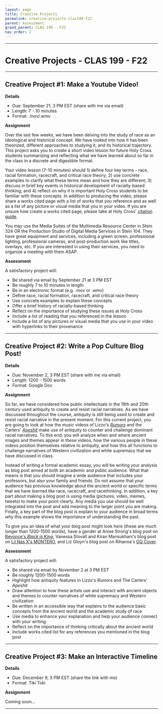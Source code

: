 ```yaml
---
layout: page
title: Creative Projects
permalink: creative-projects-clas199-f22
parent: Assessment
grand_parent: CLAS 199 - F22
nav_order: 2
---
```

***

# Creative Projects - CLAS 199 - F22

***

## Creative Project #1: Make a Youtube Video!

**Details**

- Due: September 21, 3 PM EST (share with me via email)
- Length: 7 - 10 minutes
- Format: .mov/.wmv
 
**Assignment**

Over the last few weeks, we have been delving into the study of race as an ideological and historical concept. We have looked into how it has been theorized, different approaches to studying it, and its historical trajectory. This project asks you to create a short video lesson for future Holy Cross students summarizing and reflecting what we have learned about so far in the class in a discrete and digestible format.

Your video lesson (7-10 minutes) should 1) define four key terms - race, racial formation, racecraft, and critical race theory; 2) use concrete examples to clarify what these terms mean and how they are different; 3) discuss in brief key events in historical development of racially-based thinking; and 4) reflect on why it is important Holy Cross students to be familiar with these concepts. In addition to producing the video, please share a works cited page with a list of works that you reference and as well as a list of any picture or visual media that you in your video. If you are unsure how create a works cited page, please take at Holy Cross' [citation guide](https://libguides.holycross.edu/citationhelp).

You may use the Media Suites of the Multimedia Resource Center in Stein 324 OR the Production Studio of Digital Media Services in Stein 104. They have great equipment and services, including a green screen, professional lighting, professional cameras, and post-production work like titles, overlays, etc. If you are interested in using their services, you need to organize a meeting with them ASAP.

**Assessment**

A satisfactory project will:
- Be shared via email by September 21 at 3 PM EST
-	Be roughly 7 to 10 minutes in length
-	Be in an electronic format (e.g. .mov or .wmv) 
-	Define race, racial formation, racecraft, and critical race theory
-	Use concrete examples to explain these concepts
-	Offer a brief history of racially-based thinking
-	Reflect on the importance of studying these issues at Holy Cross
-	Include a list of reading that you referenced in the lesson
-	Include a list of any pictures or visual media that you use in your video with hyperlinks to their provenance

***

## Creative Project #2: Write a Pop Culture Blog Post!

**Details**

- Due: November 2, 3 PM EST (share with me via email)
- Length: 1200 - 1500 words
- Format: Google Doc
 
**Assignment**

So far, we have considered how public intellectuals in the 19th and 20th century used antiquity to create and resist racial narratives. As we have discussed throughout the course, antiquity is still being used to create and resist racial narrative in the present moment. For this current project, you are going to look at how the music videos of Lizzo's [*Rumors*](https://www.youtube.com/watch?v=4P9XUrniiK4) and the Carters' [*Apeshit*](https://www.youtube.com/watch?v=kbMqWXnpXcA) make use of antiquity to counter and challenge dominant racial narratives. To this end, you will analyze when and where ancient images and themes appear in these videos, how the various people in these videos position themselves relative to antiquity, and how this all functions to challenge narratives of Western civilization and white supremacy that we have discussed in class. 

Instead of writing a formal academic essay, you will be writing your analysis as blog post aimed at both an academic and public audience. What that means is that you should imagine a wide audience that includes your professors, but also your family and friends. Do not assume that your audience has previous knowledge about the ancient world or specific terms that we have learned like race, racecraft, and racethinking. In addition, a key part about making a blog post is using media (pictures, video, memes, tweets) to make your point clearly. Any media you use should be well integrated into the post and add meaning to the larger point you are making. Finally, a key part of the blog post is explain to your audience in broad terms why this example shows the importance of understanding the past.

To give you an idea of what your blog post might look here (these are much longer than 1200-1500 words), have a gander at Anise Strong's blog post on [Beyonce's *Black is King*](https://antiquipop.hypotheses.org/eng/9042eng), Vanessa Stovall and Kiran Mansukhani's blog post on [Lil Nas X's MONTERO](https://classicalstudies.org/scs-blog/vstovall/blog-stripping-men-myth-lil-nas-x%E2%80%99s-reconstitution-greek-tradition-montero-call), and Liz Gloyn's blog post on Rihanna's [GQ Cover](https://lizgloyn.wordpress.com/2013/11/01/rhianna-medusa-gq-and-photoshop/).

**Assessment**

A satisfactory project will:
- Be shared via email by November 2 at 3 PM EST
-	Be roughly 1200-1500 words
-	Highlight how antiquity features in Lizzo's *Rumors* and The Carters' *Apeshit*
-	Draw attention to how these artists use and interact with ancient objects and themes to counter narratives of white supremacy and Western civilization
-	Be written in an accessible way that explains to the audience basic concepts from the ancient world and the academic study of race
-	Use media to enhance your explanation and help your audience connect with your writing
-	Reflect on the importance of thinking critically about the ancient world
-	Include works cited list for any references you mentioned in the blog post

***

## Creative Project #3: Make an Interactive Timeline

**Details**

- Due: December 9, 3 PM EST (share the link with me)
- Format: Tiki Toki
 
**Assignment**

Coming soon...

***
